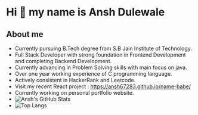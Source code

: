 # Hi 👋 my name is Ansh Dulewale #
## About me ##
- Currently pursuing B.Tech degree from S.B Jain Institute of Technology.
- Full Stack Developer with strong foundation in Frontend Development and completing Backend Development.
- Currently advancing in Problem Solving skills with main focus on java.
- Over one year working experience of C programming language.
- Actively consistent in HackerRank and Leetcode.
- Visit my recent React project : https://ansh67283.github.io/name-babe/
- Currently working on personal portfolio website.
- ![Ansh's GitHub Stats](https://github-readme-stats.vercel.app/api?username=ansh-dulewale&show_icons=true&theme=radical)
- ![Top Langs](https://github-readme-stats.vercel.app/api/top-langs/?username=ansh-dulewale&layout=compact&theme=radical)
